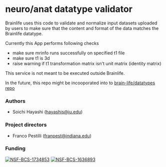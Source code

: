 # neuro/anat datatype validator

Brainlife uses this code to validate and normalize input datasets uploaded by users to make sure that the content and format of the data matches the Brainlife datatype.

Currently this App performs following checks

* make sure mrinfo runs successfully on specified t1 file
* make sure t1 is 3d
* raise warning if t1 transformation matrix isn't unit matrix (identity matrix)

This service is not meant to be executed outside Brainlife.

In the future, this repo might be incooporated into to [brain-life/datatypes repo](https://github.com/brain-life/datatypes)

### Authors
- Soichi Hayashi (hayashis@iu.edu)

### Project directors
- Franco Pestilli (franpest@indiana.edu)

### Funding 
[![NSF-BCS-1734853](https://img.shields.io/badge/NSF_BCS-1734853-blue.svg)](https://nsf.gov/awardsearch/showAward?AWD_ID=1734853)
[![NSF-BCS-1636893](https://img.shields.io/badge/NSF_BCS-1636893-blue.svg)](https://nsf.gov/awardsearch/showAward?AWD_ID=1636893)
